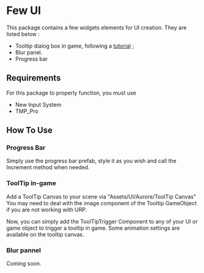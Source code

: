 ﻿# Few UI

This package contains a few widgets elements for UI creation.
They are listed below : 
- Tooltip dialog box in game, following a [tutorial](https://www.youtube.com/watch?v=HXFoUGw7eKk&list=PLXD0wONGOSCKcUJHc4-7LIkEgvFvJ-nl1&index=4) ;
- Blur panel.
- Progress bar

## Requirements
For this package to properly function, you must use 
- New Input System
- TMP_Pro

## How To Use

### Progress Bar
Simply use the progress bar prefab, style it as you wish and call the Increment method when needed.

### ToolTip in-game
Add a ToolTip Canvas to your scene via "Assets/UI/Aurore/ToolTip Canvas"
You may need to deal with the image component of the Tooltip GameObject if you are not working with URP.

Now, you can simply add the ToolTipTrigger Component to any of your UI or game object to trigger a
tooltip in game. Some animation settings are available on the tooltip canvas.

### Blur pannel

Coming soon.

